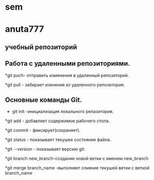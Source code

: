 ﻿# sem
# anuta777
## учебный репозиторий
## Работа с удаленными репозиториями.
*git  puch- отправить изменения в удаленный репозиторий.

*git pull - забирает изенения из удаленного репозитория. 

## Основные команды Git.
 * git init -инициализация локального репазитория.

 *git add - добавляет содержимое рабочего стола.

 *git commit - фиксирует(сохраняет). 

 *git status - показывает текушее состояние файла.

 *git --version - показывает версию git.

 *git branch new_branch-создание новой ветки с именем new_branch

 *git merge branch_name -выполняет слияние текушей ветки с веткой branch_name
